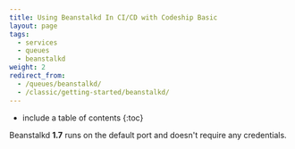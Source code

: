 ```yaml
---
title: Using Beanstalkd In CI/CD with Codeship Basic
layout: page
tags:
  - services
  - queues
  - beanstalkd
weight: 2
redirect_from:
  - /queues/beanstalkd/
  - /classic/getting-started/beanstalkd/
---
```


* include a table of contents
{:toc}

Beanstalkd **1.7** runs on the default port and doesn't require any credentials.
